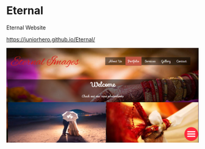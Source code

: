 # Eternal
Eternal Website

https://juniorhero.github.io/Eternal/

![Screenshot](screenshot.png?raw=true)
